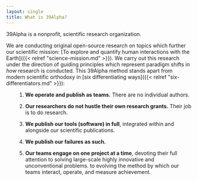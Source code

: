 ```yaml
---
layout: single
title: What is 39Alpha?
---
```

<div class="shout shout--quiet">
    39Alpha is a nonprofit, scientific research organization.
</div>

We are conducting original open-source research on topics which further our scientific mission: [To
explore and quantify human interactions with the Earth]({{< relref "science-mission.md" >}}). We
carry out this research under the direction of guiding principles which represent paradigm shifts in
_how_ research is conducted. This 39Alpha method stands apart from modern scientific
orthodoxy in [six differentiating ways]({{< relref "six-differentiators.md" >}}):

<style>
ol li {
    padding-bottom: 1em;
    margin-left: 2em;
}
</style>

1. **We operate and publish as teams.** There are no individual authors.
2. **Our researchers do not hustle their own research grants.** Their job is to do research.
3. **We publish our tools (software) in full**, integrated within and alongside our scientific
   publications.
4. **We publish our failures as such.**
5. **Our teams engage on one project at a time**, devoting their full attention to solving
   large-scale highly innovative and unconventional problems.
   to evolving the method by which our teams interact, operate, and measure achievement.

